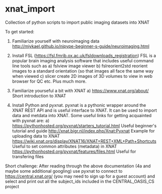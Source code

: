 # xnat_import
Collection of python scripts to import public imaging datasets into XNAT

To get started:
1) Familiarize yourself with neuroimaging data   
   http://miykael.github.io/nipype-beginner-s-guide/neuroimaging.html

2) Install FSL (https://fsl.fmrib.ox.ac.uk/fsldownloads_registration)
   FSL is a popular brain imaging analysis software that includes useful command line tools such as 
   a) fslview           image viewer 
   b) fslreorient2std   reorient images to a standard orientation (so that images all face the same way when viewed
   c) slicer            create 2D images of 3D volumes to view in web browser for QC etc.
   Plus much more. 
   
3) Familiarize yourseful a bit with XNAT
   a) https://www.xnat.org/about/             Short introduction to XNAT
   
4) Install Python and pyxnat. pyxnat is a pythonic wrapper around the XNAT REST API and is useful interface to XNAT. It can be used to      import data and metdata into XNAT. Some useful links for getting acquainted with pyxnat are:
  a) https://pythonhosted.org/pyxnat/starters_tutorial.html              Useful beginner's tutorial and guide
     http://xnat.bigr.nl/index.php/Xnat:Pyxnat                           Example for uploading data to XNAT
     https://wiki.xnat.org/display/XNAT16/XNAT+REST+XML+Path+Shortcuts   Useful to set common attributes (metadata) in XNAT
     https://pythonhosted.org/pyxnat/features/files.html                 Useful for transfering files

Short challenge: After reading through the above documentation (4a and maybe some additional googling) use pyxnat to connect to https://central.xnat.org/ (you may need to sign up for a guest account) and select and print out all the subject_ids included in the  CENTRAL_OASIS_CS project
